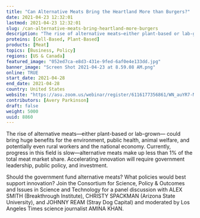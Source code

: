 ```yaml
---
title: "Can Alternative Meats Bring the Heartland More than Burgers?"
date: 2021-04-23 12:32:01
lastmod: 2021-04-23 12:32:01
slug: /can-alternative-meats-bring-heartland-more-burgers
description: "The rise of alternative meats—either plant-based or lab-grown— could bring huge benefits for the environment, public health, animal welfare, and potentially even rural workers and the national economy. Currently, progress in this field is slow—alternative meats make up less than 1% of the total meat market share. Accelerating innovation will require government leadership, public policy, and investment."
proteins: [Cell-Based, Plant-Based]
products: [Meat]
topics: [Business, Policy]
regions: [US & Canada]
featured_image: "052ed7ca-e8d3-431e-9fed-6af0e4e133dd.jpg"
banner_image: "Screen Shot 2021-04-23 at 8.59.08 AM.png"
online: TRUE
start_date: 2021-04-28
end_date: 2021-04-28
country: United States
website: "https://asu.zoom.us/webinar/register/6116177356861/WN_auYR7-MKR_OjjbYqEx-Spw"
contributors: [Avery Parkinson]
draft: false
weight: 5000
uuid: 8860
---
```

<p>The rise of alternative meats—either plant-based or lab-grown— could bring huge benefits for the environment, public health, animal welfare, and potentially even rural workers and the national economy. Currently, progress in this field is slow—alternative meats make up less than 1% of the total meat market share. Accelerating innovation will require government leadership, public policy, and investment.</p>
<p>Should the government fund alternative meats? What policies would best support innovation? Join the Consortium for Science, Policy & Outcomes and Issues in Science and Technology for a panel discussion with ALEX SMITH (Breakthrough Institute), CHRISTY SPACKMAN (Arizona State University), and JOHNNY REAM (Stray Dog Capital) and moderated by Los Angeles Times science journalist AMINA KHAN.</p>

